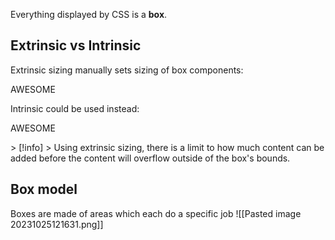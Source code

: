 Everything displayed by CSS is a **box**.

## Extrinsic vs Intrinsic
Extrinsic sizing manually sets sizing of box components:
<main>
	<div>
		<p class="awesome">AWESOME</p>
	</div>
</main>
Intrinsic could be used instead:
<main>
	<div>
		<p class="awesome-int">AWESOME</p>
	</div>
</main>
> [!info]
> Using extrinsic sizing, there is a limit to how much content can be added before the content will overflow outside of the box's bounds.


## Box model
Boxes are made of areas which each do a specific job
![[Pasted image 20231025121631.png]]